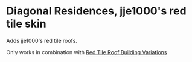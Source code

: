# Diagonal Residences, jje1000's red tile skin

Adds jje1000's red tile roofs.

Only works in combination with [Red Tile Roof Building Variations](https://www.nexusmods.com/anno1800/mods/186)
